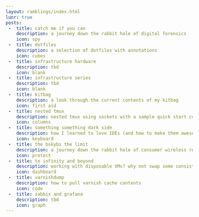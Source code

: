 ```yaml
---
layout: ramblings/index.html
lunr: true
posts:
 -  title: catch me if you can
    description: a journey down the rabbit hole of digital forensics
    icon: spy
 -  title: dotfiles
    description: a selection of dotfiles with annotations
    icon: cubes
 -  title: infrastructure hardware
    description: tbd
    icon: blank
 -  title: infrastructure series
    description: tbd
    icon: blank
 -  title: kitbag
    description: a look through the current contents of my kitbag
    icon: first aid 
 -  title: nested tmux
    description: nested tmux using sockets with a sample quick start config
    icon: columns
 -  title: something something dark side
    description: how I learned to love IDEs (and how to make them awesome)
    icon: keyboard
 -  title: the bskybs the limit
    description: a journey down the rabbit hole of consumer wireless routers
    icon: protect
 -  title: to infinity and beyond
    description: working with disposable VMs? why not swap some consistency for speed, we'll see how!
    icon: dashboard
 -  title: varnishdump
    description: how to pull varnish cache contents
    icon: code
 -  title: zabbix and grafana
    description: tbd
    icon: graph
---
```


